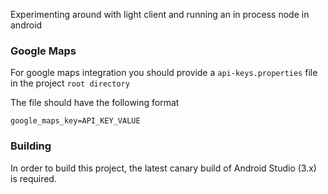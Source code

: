 Experimenting around with light client and running an in process node in android


### Google Maps 
For google maps integration you should provide a `api-keys.properties` file in the project `root directory`

The file should have the following format
```properties
google_maps_key=API_KEY_VALUE
```

### Building

In order to build this project, the latest canary build of Android Studio (3.x) is required.